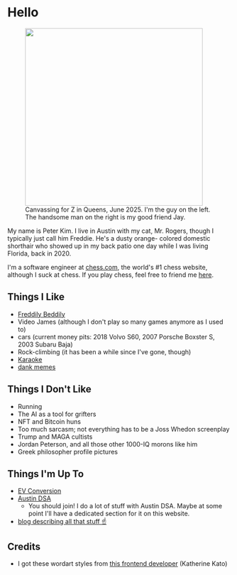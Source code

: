 # Hello
<figure>
  <img src="static/profile.jpg" width="400"/>
  <figcaption>
    Canvassing for Z in Queens, June 2025. 
    I'm the guy on the left. The handsome man on the right is
    my good friend Jay.
  </figcaption>
</figure>

My name is Peter Kim. I live in Austin with my cat, Mr. Rogers,
though I typically just call him Freddie. He's a dusty orange-
colored domestic shorthair who showed up in my back patio one
day while I was living Florida, back in 2020. 

I'm a software engineer at 
[chess.com](https://www.chess.com), the world's #1 chess 
website, although I suck at chess. If you play chess, feel
free to friend me 
[here](https://www.chess.com/member/the_blunderbus).

## Things I Like

- [Freddily Beddily](cat)
- Video James (although I don't play so many games anymore as
  I used to)
- cars (current money pits: 2018 Volvo S60, 2007 Porsche 
  Boxster S, 2003 Subaru Baja)
- Rock-climbing (it has been a while since I've gone, though)
- [Karaoke](karaoke-list)
- [dank memes](/memes)

## Things I Don't Like

- Running
- The AI as a tool for grifters
- NFT and Bitcoin huns
- Too much sarcasm; not everything has to be a Joss Whedon 
  screenplay
- Trump and MAGA cultists
- Jordan Peterson, and all those other 1000-IQ morons like him
- Greek philosopher profile pictures

## Things I'm Up To

- [EV Conversion](/ev)
- [Austin DSA](https://austindsa.org)
    - You should join! I do a lot of stuff with Austin DSA. Maybe at some
      point I'll have a dedicated section for it on this website.
- [blog describing all that stuff ☝️](/blog)

## Credits
- I got these wordart styles from 
  [this frontend developer](https://www.katherinekato.com) 
  (Katherine Kato)
